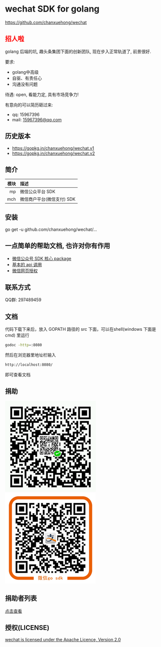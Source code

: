 # wechat SDK for golang
https://github.com/chanxuehong/wechat

## <font color="FF0000">招人啦</font>
golang 后端的坑, 趣头条集团下面的创新团队, 现在步入正常轨道了, 前景很好.

要求:

 * golang中高级
 * 自驱、有责任心
 * 沟通没有问题

待遇: open, 看能力定, 具有市场竞争力!

有意向的可以简历砸过来: 

* qq: 15967396
* mail: 15967396@qq.com

## 历史版本
* https://gopkg.in/chanxuehong/wechat.v1
* https://gopkg.in/chanxuehong/wechat.v2

## 简介
| 模块  | 描述                     |
|-----:|:-------------------------|
| mp   | 微信公众平台 SDK           |
| mch  | 微信商户平台(微信支付) SDK   |

## 安装
go get -u github.com/chanxuehong/wechat/...

## 一点简单的帮助文档, 也许对你有作用
* [微信公众号 SDK 核心 package](/mp/core/README.md)
* [基本的 api 调用](/mp/README.md)
* [微信网页授权](/mp/oauth2/README.md)

## 联系方式
QQ群: 297489459

## 文档
代码下载下来后，放入 GOPATH 路径的 src 下面，可以在shell(windows 下面是 cmd) 里运行
```sh
godoc -http=:8080
```

然后在浏览器里地址栏输入
```sh
http://localhost:8080/
```
即可查看文档

## 捐助
![微信支付](https://github.com/chanxuehong/wechat/blob/v2/weixin_pay.png)
![支付宝](https://github.com/chanxuehong/wechat/blob/v2/alipay.png)

## 捐助者列表
[点击查看](https://github.com/chanxuehong/wechat/blob/v2/donors.md)

## 授权(LICENSE)
[wechat is licensed under the Apache Licence, Version 2.0](http://www.apache.org/licenses/LICENSE-2.0.html)
